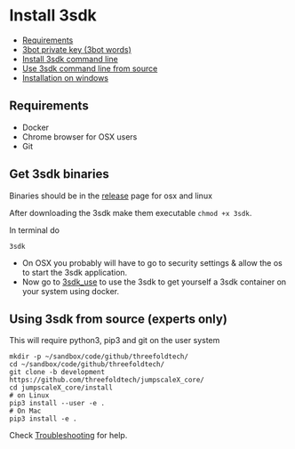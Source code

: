 # Install 3sdk

* [Requirements](#Requirements)
* [3bot private key (3bot words)](#Get-your-3bot-words)
* [Install 3sdk command line](#Get-3sdk-binaries)
* [Use 3sdk command line from source](#Using-3sdk-from-source-experts-only)
* [Installation on windows](3sdk_windows.md)

## Requirements

- Docker
- Chrome browser for OSX users
- Git

## Get 3sdk binaries

Binaries should be in the [release](https://github.com/threefoldtech/jumpscaleX_core/releases) page for osx and linux

After downloading the 3sdk make them executable `chmod +x 3sdk`.

In terminal do

```shell
3sdk
```

- On OSX you probably will have to go to security settings & allow the os to start the 3sdk application.
- Now go to [3sdk_use](3sdk_use.md) to use the 3sdk to get yourself a 3sdk container on your system using docker.

## Using 3sdk from source (experts only)

This will require python3, pip3 and git on the user system

```shell
mkdir -p ~/sandbox/code/github/threefoldtech/
cd ~/sandbox/code/github/threefoldtech/
git clone -b development https://github.com/threefoldtech/jumpscaleX_core/
cd jumpscaleX_core/install
# on Linux
pip3 install --user -e .
# On Mac
pip3 install -e .
```

Check [Troubleshooting](3sdk_troubleshooting.md) for help.
